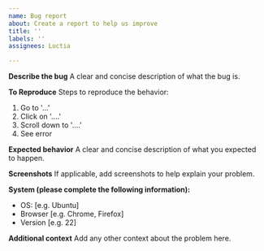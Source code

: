 ```yaml
---
name: Bug report
about: Create a report to help us improve
title: ''
labels: ''
assignees: Luctia

---
```


**Describe the bug**
A clear and concise description of what the bug is.

**To Reproduce**
Steps to reproduce the behavior:
1. Go to '...'
2. Click on '....'
3. Scroll down to '....'
4. See error

**Expected behavior**
A clear and concise description of what you expected to happen.

**Screenshots**
If applicable, add screenshots to help explain your problem.

**System (please complete the following information):**
 - OS: [e.g. Ubuntu]
 - Browser [e.g. Chrome, Firefox]
 - Version [e.g. 22]

**Additional context**
Add any other context about the problem here.
